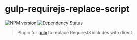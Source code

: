 # gulp-requirejs-replace-script
[![NPM version][npm-image]][npm-url] [![Dependency Status][depstat-image]][depstat-url]

> Plugin for [gulp](https://github.com/wearefractal/gulp) to replace RequireJS includes with direct <script> tags for AlmondJS builds, like the [replaceRequireScript](https://github.com/asciidisco/grunt-requirejs/blob/master/docs/almondIntegration.md) functionality from [grunt-requirejs](https://github.com/asciidisco/grunt-requirejs).

## Usage

First, install `gulp-requirejs-replace-script` as a development dependency:

```shell
npm install --save-dev gulp-requirejs-replace-script
```

Then, add it to your `gulpfile.js`:

```javascript
var rjsReplace = require("gulp-requirejs-replace-script");

gulp.src("./client/src/index.html")
	.pipe(rjsReplace([
		'js/main'
	]))
	.pipe(gulp.dest("./client/dist"));
```

## API

### requirejs-replace-script(modules)

#### modules
Type: `Array`  

An array of module names which should be included directly rather than via RequireJS's `data-main` attribute.

If not provided, all Require tags will be replaced.

## License

[MIT License](http://en.wikipedia.org/wiki/MIT_License)

[npm-url]: https://npmjs.org/package/gulp-requirejs-replace-script
[npm-image]: https://badge.fury.io/js/gulp-requirejs-replace-script.png

[depstat-url]: https://david-dm.org/jfmatt/gulp-requirejs-replace-script
[depstat-image]: https://david-dm.org/jfmatt/gulp-requirejs-replace-script.png
